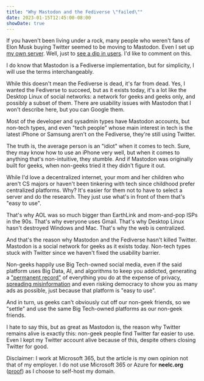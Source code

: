 ```yaml
---
title: "Why Mastodon and the Fediverse \"failed\""
date: 2023-01-15T12:45:00-08:00
showDate: true
---
```


If you haven't been living under a rock, many people who weren't fans of
Elon Musk buying Twitter seemed to be moving to Mastodon. Even I set up
[my own server](https://mastodon.neelc.org/@neel). Well, just to
[see a dip in users](https://www.pcmag.com/news/mastodons-active-users-are-declining).
I'd like to comment on this.

I do know that Mastodon is a Fediverse implementation, but for simplicity, I
will use the terms interchangeably.

While this doesn't mean the Fediverse is dead, it's far from dead. Yes, I
wanted the Fediverse to succeed, but as it exists today, it's a lot like the
Desktop Linux of social networks: a network for geeks and geeks only, and
possibly a subset of them. There are usability issues with Mastodon that I
won't describe here, but you can Google them.

Most of the developer and sysadmin types have Mastodon accounts, but non-tech
types, and even "tech people" whose main interest in tech is the latest iPhone
or Samsung aren't on the Fediverse, they're still using Twitter.

The truth is, the average person is an "idiot" when it comes to tech. Sure,
they may know how to use an iPhone very well, but when it comes to anything
that's non-intuitive, they stumble. And if Mastodon was originally built for
geeks, when non-geeks tried it they didn't figure it out.

While I'd love a decentralized internet, your mom and her children who aren't
CS majors or haven't been tinkering with tech since childhood prefer
centralized platforms. Why? It's easier for them not to have to select a server
and do the research. They just use what's in front of them that's "easy to use".

That's why AOL was so much bigger than EarthLink and mom-and-pop ISPs in the
90s. That's why everyone uses Gmail. That's why Desktop Linux hasn't destroyed
Windows and Mac. That's why the web is centralized.

And that's the reason why Mastodon and the Fediverse hasn't killed Twitter.
Mastodon is a social network for geeks as it exists today. Non-tech types stuck
with Twitter since we haven't fixed the usability barrier.

Non-geeks happily use Big Tech-owned social media, even if the said platform
uses Big Data, AI, and algorithms to keep you addicted, generating a
["permanent record"](https://www.vox.com/recode/2019/10/31/20940532/edward-snowden-facebook-nsa-whistleblower)
of everything you do at the expense of privacy,
[spreading misinformation](https://www.technologyreview.com/2021/11/20/1039076/facebook-google-disinformation-clickbait/)
and even risking democracy to show you as many ads as possible, just
because that platform is "easy to use".

And in turn, us geeks can't obviously cut off our non-geek friends, so we
"settle" and use the same Big Tech-owned platforms as our non-geek friends.

I hate to say this, but as great as Mastodon is, the reason why Twitter remains
alive is exactly this: non-geek people find Twitter far easier to use. Even I
kept my Twitter account alive because of this, despite others closing Twitter
for good.

Disclaimer: I work at Microsoft 365, but the article is my own opinion not
that of my employer. I do not use Microsoft 365 or Azure for **neelc.org**
([proof](https://bgp.he.net/dns/neelc.org)) as I choose to self-host my domain.

